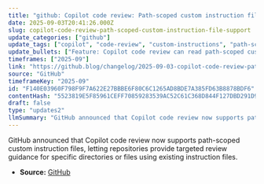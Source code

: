 ```yaml
---
title: "github: Copilot code review: Path-scoped custom instruction file support"
date: 2025-09-03T20:41:26.000Z
slug: copilot-code-review-path-scoped-custom-instruction-file-support
update_categories: ["github"]
update_tags: ["copilot", "code-review", "custom-instructions", "path-scoped", "github", "changelog", "developer-experience"]
update_bullets: ["Feature: Copilot code review can read path-scoped custom instruction files to apply different review guidance per repository path.", "Use existing instruction files to provide targeted behavior for specific components, folders, or file types within a repo.", "Benefit: Enables more precise, context-aware automated reviews (e.g., different standards or languages per subproject).", "Availability: Announced on the GitHub changelog (2025-09-03) as an enhancement to Copilot code review."]
timeframes: ["2025-09"]
link: "https://github.blog/changelog/2025-09-03-copilot-code-review-path-scoped-custom-instruction-file-support"
source: "GitHub"
timeframeKey: "2025-09"
id: "F140E03960F798F9F7A622E27BBBE6F80C6C1265AD8BDE7A385FD63B8878BDF6"
contentHash: "5523819E5F85961CEFF70859283539AC52C61C368D844F127DBD291D9711DF5D"
draft: false
type: "updates2"
llmSummary: "GitHub announced that Copilot code review now supports path-scoped custom instruction files, letting repositories provide targeted review guidance for specific directories or files using existing instruction files."
---
```


GitHub announced that Copilot code review now supports path-scoped custom instruction files, letting repositories provide targeted review guidance for specific directories or files using existing instruction files.

- **Source:** [GitHub](https://github.blog/changelog/2025-09-03-copilot-code-review-path-scoped-custom-instruction-file-support)
